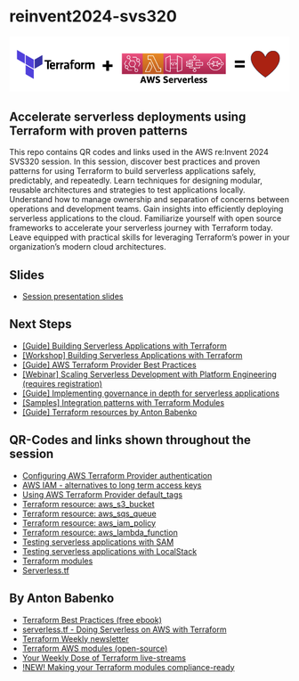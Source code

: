 # reinvent2024-svs320

![](terraform-plus-serverless.png)


## Accelerate serverless deployments using Terraform with proven patterns
This repo contains QR codes and links used in the AWS re:Invent 2024 SVS320 session. In this session, discover best practices and proven patterns for using Terraform to build serverless applications safely, predictably, and repeatedly. Learn techniques for designing modular, reusable architectures and strategies to test applications locally. Understand how to manage ownership and separation of concerns between operations and development teams. Gain insights into efficiently deploying serverless applications to the cloud. Familiarize yourself with open source frameworks to accelerate your serverless journey with Terraform today. Leave equipped with practical skills for leveraging Terraform’s power in your organization’s modern cloud architectures.

## Slides
* [Session presentation slides](_SVS320-Accelerate%20Serverless%20Deployments%20using%20Terraform.pdf?raw=true)

## Next Steps
* [[Guide] Building Serverless Applications with Terraform](https://serverlessland.com/content/guides/building-serverless-applications-with-terraform/01-introduction)
* [[Workshop] Building Serverless Applications with Terraform](https://catalog.us-east-1.prod.workshops.aws/workshops/15e690e4-c067-45e9-a72e-dfef1c3678a0/en-US)
* [[Guide] AWS Terraform Provider Best Practices](https://docs.aws.amazon.com/prescriptive-guidance/latest/terraform-aws-provider-best-practices/introduction.html)
* [[Webinar] Scaling Serverless Development with Platform Engineering (requires registration)](https://www.bigmarker.com/techstrong/Scaling-Serverless-Development-With-Platform-Engineering-A-Blueprint-for-Success)
* [[Guide] Implementing governance in depth for serverless applications](https://serverlessland.com/content/service/lambda/guides/governance/1-introduction)
* [[Samples] Integration patterns with Terraform Modules](https://serverlessland.com/patterns?framework=Terraform+%28with+modules%29)
* [[Guide] Terraform resources by Anton Babenko](https://github.com/antonbabenko/terraform-aws-devops)

## QR-Codes and links shown throughout the session
* [Configuring AWS Terraform Provider authentication](https://registry.terraform.io/providers/hashicorp/aws/latest/docs#authentication-and-configuration)
* [AWS IAM - alternatives to long term access keys](https://docs.aws.amazon.com/IAM/latest/UserGuide/security-creds.html#sec-alternatives-to-long-term-access-keys)
* [Using AWS Terraform Provider default_tags](https://registry.terraform.io/providers/hashicorp/aws/latest/docs#default_tags)
* [Terraform resource: aws_s3_bucket](https://registry.terraform.io/providers/hashicorp/aws/latest/docs/resources/s3_bucket)
* [Terraform resource: aws_sqs_queue](https://registry.terraform.io/providers/hashicorp/aws/latest/docs/resources/sqs_queue)
* [Terraform resource: aws_iam_policy](https://registry.terraform.io/providers/hashicorp/aws/latest/docs/resources/iam_policy)
* [Terraform resource: aws_lambda_function](https://registry.terraform.io/providers/hashicorp/aws/latest/docs/resources/lambda_function)
* [Testing serverless applications with SAM](https://aws.amazon.com/blogs/compute/aws-sam-support-for-hashicorp-terraform-now-generally-available)
* [Testing serverless applications with LocalStack](https://www.youtube.com/live/2QYlxx13j5A)
* [Terraform modules](https://developer.hashicorp.com/terraform/language/modules)
* [Serverless.tf](https://serverless.tf)

## By Anton Babenko

* [Terraform Best Practices (free ebook)](https://www.terraform-best-practices.com/)
* [serverless.tf - Doing Serverless on AWS with Terraform](https://serverless.tf)
* [Terraform Weekly newsletter](https://weekly.tf/)
* [Terraform AWS modules (open-source)](https://github.com/terraform-aws-modules)
* [Your Weekly Dose of Terraform live-streams](https://bit.ly/terraform-youtube)
* [!NEW! Making your Terraform modules compliance-ready](https://compliance.tf)
